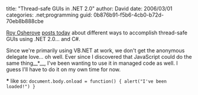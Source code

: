 
title: "Thread-safe GUIs in .NET 2.0"
author: David
date: 2006/03/01
categories: .net;programming
guid: 0b876b91-f5b6-4cb0-b72d-70eb8b888cbe

[Roy Osherove](http://weblogs.asp.net/rosherove/) [posts today](http://weblogs.asp.net/rosherove/archive/2006/03/01/439309.aspx) about different ways to accomplish thread-safe GUIs using .NET 2.0... and C#.

Since we're primarily using VB.NET at work, we don't get the anonymous delegate love... oh well. Ever since I discovered that JavaScript could do the same thing__*__, I've been wanting to use it in managed code as well. I guess I'll have to do it on my own time for now.

__*__ like so: `document.body.onload = function() { alert("I've been loaded!") }`

